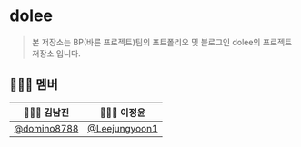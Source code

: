 # dolee
> 본 저장소는 BP(바른 프로젝트)팀의 포트폴리오 및 블로그인 dolee의 프로젝트 저장소 입니다.

## 👩🏻‍💻 멤버
| 🧑🏻‍💻 김남진 | 🧑🏻‍💻 이정윤 |
| :----: | :----: | 
|[@domino8788](https://github.com/domino8788)|[@Leejungyoon1](https://github.com/Leejungyoon1) |
